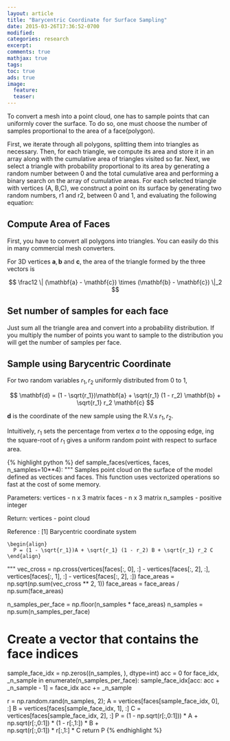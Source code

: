 ```yaml
---
layout: article
title: "Barycentric Coordinate for Surface Sampling"
date: 2015-03-26T17:36:52-0700
modified:
categories: research
excerpt:
comments: true
mathjax: true
tags:
toc: true
ads: true
image:
  feature:
  teaser:
---
```


To convert a mesh into a point cloud, one has to sample points that can uniformly cover the surface. To do so, one must choose the number of samples proportional to the area of a face(polygon).

First, we iterate through
all polygons, splitting them into triangles as necessary. Then, for each
triangle, we compute its area and store it in an array along with the
cumulative area of triangles visited so far. Next, we select a triangle with
probability proportional to its area by generating a random number between 0
and the total cumulative area and performing a binary search on the array of
cumulative areas. For each selected triangle with vertices (A, B,C), we
construct a point on its surface by generating two random numbers, r1 and r2,
between 0 and 1, and evaluating the following equation:

## Compute Area of Faces

First, you have to convert all polygons into triangles. You can easily do this in many commercial mesh converters.

For 3D vertices $\mathbf{a}, \mathbf{b}$ and $\mathbf{c}$, the area of the triangle formed by the three vectors is

$$
\frac12 \| (\mathbf{a} - \mathbf{c}) \times (\mathbf{b} - \mathbf{c}) \|_2
$$

## Set number of samples for each face

Just sum all the triangle area and convert into a probability distribution.
If you multiply the number of points you want to sample to the distribution you will get the number of samples per face.


## Sample using Barycentric Coordinate

For two random variables $r_1, r_2$ uniformly distributed from 0 to 1,

$$
\mathbf{d} = (1 - \sqrt{r_1})\mathbf{a} + \sqrt{r_1} (1 - r_2) \mathbf{b} + \sqrt{r_1} r_2 \mathbf{c}
$$

$\mathbf{d}$ is the coordinate of the new sample using the R.V.s $r_1, r_2$.

Intuitively, $r_1$ sets the percentage from vertex $a$ to the opposing edge,
ing the square-root
of $r_1$ gives a uniform random point with respect to surface area.

{% highlight python %}
def sample_faces(vertices, faces, n_samples=10**4):
  """
  Samples point cloud on the surface of the model defined as vectices and
  faces. This function uses vectorized operations so fast at the cost of some
  memory.

  Parameters:
    vertices  - n x 3 matrix
    faces     - n x 3 matrix
    n_samples - positive integer

  Return:
    vertices - point cloud

  Reference :
    [1] Barycentric coordinate system

    \begin{align}
      P = (1 - \sqrt{r_1})A + \sqrt{r_1} (1 - r_2) B + \sqrt{r_1} r_2 C
    \end{align}
  """
  vec_cross = np.cross(vertices[faces[:, 0], :] - vertices[faces[:, 2], :],
                       vertices[faces[:, 1], :] - vertices[faces[:, 2], :])
  face_areas = np.sqrt(np.sum(vec_cross ** 2, 1))
  face_areas = face_areas / np.sum(face_areas)

  n_samples_per_face = np.floor(n_samples * face_areas)
  n_samples = np.sum(n_samples_per_face)

  # Create a vector that contains the face indices
  sample_face_idx = np.zeros((n_samples, ), dtype=int)
  acc = 0
  for face_idx, _n_sample in enumerate(n_samples_per_face):
    sample_face_idx[acc: acc + _n_sample - 1] = face_idx
    acc += _n_sample

  r = np.random.rand(n_samples, 2);
  A = vertices[faces[sample_face_idx, 0], :]
  B = vertices[faces[sample_face_idx, 1], :]
  C = vertices[faces[sample_face_idx, 2], :]
  P = (1 - np.sqrt(r[:,0:1])) * A + np.sqrt(r[:,0:1]) * (1 - r[:,1:]) * B + \
      np.sqrt(r[:,0:1]) * r[:,1:] * C
  return P
{% endhighlight %}
